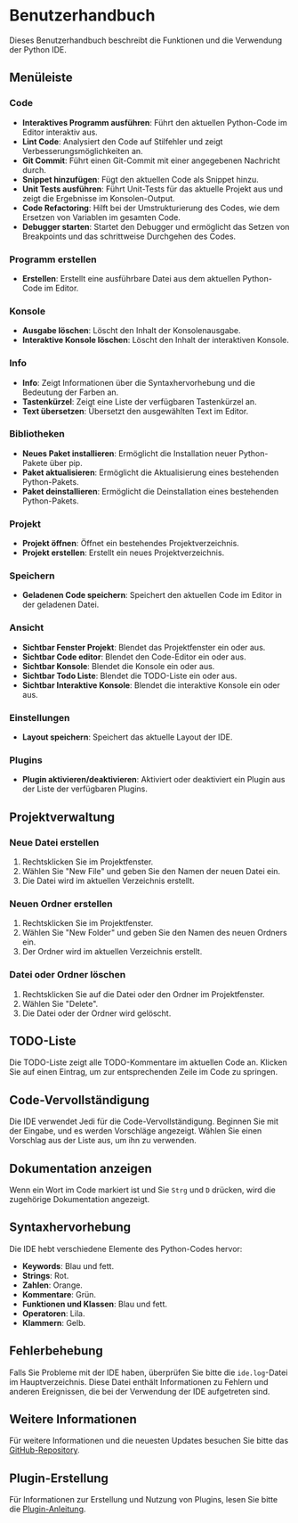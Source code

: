 # Benutzerhandbuch

Dieses Benutzerhandbuch beschreibt die Funktionen und die Verwendung der Python IDE.

## Menüleiste

### Code
- **Interaktives Programm ausführen**: Führt den aktuellen Python-Code im Editor interaktiv aus.
- **Lint Code**: Analysiert den Code auf Stilfehler und zeigt Verbesserungsmöglichkeiten an.
- **Git Commit**: Führt einen Git-Commit mit einer angegebenen Nachricht durch.
- **Snippet hinzufügen**: Fügt den aktuellen Code als Snippet hinzu.
- **Unit Tests ausführen**: Führt Unit-Tests für das aktuelle Projekt aus und zeigt die Ergebnisse im Konsolen-Output.
- **Code Refactoring**: Hilft bei der Umstrukturierung des Codes, wie dem Ersetzen von Variablen im gesamten Code.
- **Debugger starten**: Startet den Debugger und ermöglicht das Setzen von Breakpoints und das schrittweise Durchgehen des Codes.

### Programm erstellen
- **Erstellen**: Erstellt eine ausführbare Datei aus dem aktuellen Python-Code im Editor.

### Konsole
- **Ausgabe löschen**: Löscht den Inhalt der Konsolenausgabe.
- **Interaktive Konsole löschen**: Löscht den Inhalt der interaktiven Konsole.

### Info
- **Info**: Zeigt Informationen über die Syntaxhervorhebung und die Bedeutung der Farben an.
- **Tastenkürzel**: Zeigt eine Liste der verfügbaren Tastenkürzel an.
- **Text übersetzen**: Übersetzt den ausgewählten Text im Editor.

### Bibliotheken
- **Neues Paket installieren**: Ermöglicht die Installation neuer Python-Pakete über pip.
- **Paket aktualisieren**: Ermöglicht die Aktualisierung eines bestehenden Python-Pakets.
- **Paket deinstallieren**: Ermöglicht die Deinstallation eines bestehenden Python-Pakets.

### Projekt
- **Projekt öffnen**: Öffnet ein bestehendes Projektverzeichnis.
- **Projekt erstellen**: Erstellt ein neues Projektverzeichnis.

### Speichern
- **Geladenen Code speichern**: Speichert den aktuellen Code im Editor in der geladenen Datei.

### Ansicht
- **Sichtbar Fenster Projekt**: Blendet das Projektfenster ein oder aus.
- **Sichtbar Code editor**: Blendet den Code-Editor ein oder aus.
- **Sichtbar Konsole**: Blendet die Konsole ein oder aus.
- **Sichtbar Todo Liste**: Blendet die TODO-Liste ein oder aus.
- **Sichtbar Interaktive Konsole**: Blendet die interaktive Konsole ein oder aus.

### Einstellungen
- **Layout speichern**: Speichert das aktuelle Layout der IDE.

### Plugins
- **Plugin aktivieren/deaktivieren**: Aktiviert oder deaktiviert ein Plugin aus der Liste der verfügbaren Plugins.

## Projektverwaltung

### Neue Datei erstellen
1. Rechtsklicken Sie im Projektfenster.
2. Wählen Sie "New File" und geben Sie den Namen der neuen Datei ein.
3. Die Datei wird im aktuellen Verzeichnis erstellt.

### Neuen Ordner erstellen
1. Rechtsklicken Sie im Projektfenster.
2. Wählen Sie "New Folder" und geben Sie den Namen des neuen Ordners ein.
3. Der Ordner wird im aktuellen Verzeichnis erstellt.

### Datei oder Ordner löschen
1. Rechtsklicken Sie auf die Datei oder den Ordner im Projektfenster.
2. Wählen Sie "Delete".
3. Die Datei oder der Ordner wird gelöscht.

## TODO-Liste
Die TODO-Liste zeigt alle TODO-Kommentare im aktuellen Code an. Klicken Sie auf einen Eintrag, um zur entsprechenden Zeile im Code zu springen.

## Code-Vervollständigung
Die IDE verwendet Jedi für die Code-Vervollständigung. Beginnen Sie mit der Eingabe, und es werden Vorschläge angezeigt. Wählen Sie einen Vorschlag aus der Liste aus, um ihn zu verwenden.

## Dokumentation anzeigen
Wenn ein Wort im Code markiert ist und Sie `Strg` und `D` drücken, wird die zugehörige Dokumentation angezeigt.

## Syntaxhervorhebung
Die IDE hebt verschiedene Elemente des Python-Codes hervor:
- **Keywords**: Blau und fett.
- **Strings**: Rot.
- **Zahlen**: Orange.
- **Kommentare**: Grün.
- **Funktionen und Klassen**: Blau und fett.
- **Operatoren**: Lila.
- **Klammern**: Gelb.

## Fehlerbehebung
Falls Sie Probleme mit der IDE haben, überprüfen Sie bitte die `ide.log`-Datei im Hauptverzeichnis. Diese Datei enthält Informationen zu Fehlern und anderen Ereignissen, die bei der Verwendung der IDE aufgetreten sind.

## Weitere Informationen
Für weitere Informationen und die neuesten Updates besuchen Sie bitte das [GitHub-Repository](https://github.com/kruemmel-python/Python-IDE).

## Plugin-Erstellung
Für Informationen zur Erstellung und Nutzung von Plugins, lesen Sie bitte die [Plugin-Anleitung](plugin_anleitung.md).
